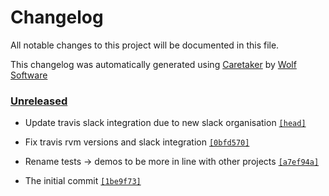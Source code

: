 # Changelog

All notable changes to this project will be documented in this file.


This changelog was automatically generated using [Caretaker](https://github.com/DevelopersToolbox/caretaker) by [Wolf Software](https://github.com/WolfSoftware)

### [Unreleased](https://github.com/DevelopersToolbox/ini-file-parser/compare/v0.1.0...HEAD)

- Update travis slack integration due to new slack organisation [`[head]`](https://github.com/DevelopersToolbox/ini-file-parser/commit/)

- Fix travis rvm versions and slack integration [`[0bfd570]`](https://github.com/DevelopersToolbox/ini-file-parser/commit/0bfd570344275fb47e2391a5e166f723314db0fb)

- Rename tests -> demos to be more in line with other projects [`[a7ef94a]`](https://github.com/DevelopersToolbox/ini-file-parser/commit/a7ef94a39834afc7931bb41b5071b9fed6b3d067)

- The initial commit [`[1be9f73]`](https://github.com/DevelopersToolbox/ini-file-parser/commit/1be9f731866391877af53f826b5d4147fe6a7a12)

